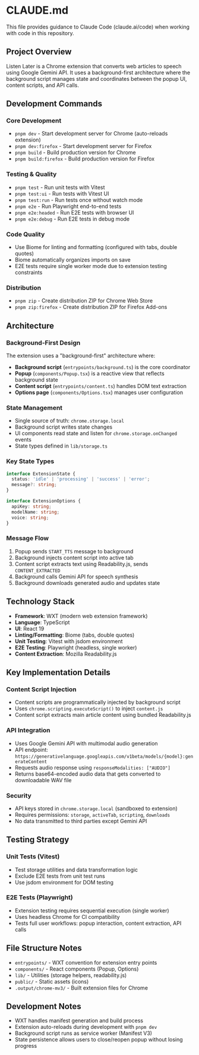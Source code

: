 # CLAUDE.md

This file provides guidance to Claude Code (claude.ai/code) when working with code in this repository.

## Project Overview

Listen Later is a Chrome extension that converts web articles to speech using Google Gemini API. It uses a background-first architecture where the background script manages state and coordinates between the popup UI, content scripts, and API calls.

## Development Commands

### Core Development
- `pnpm dev` - Start development server for Chrome (auto-reloads extension)
- `pnpm dev:firefox` - Start development server for Firefox
- `pnpm build` - Build production version for Chrome
- `pnpm build:firefox` - Build production version for Firefox

### Testing & Quality
- `pnpm test` - Run unit tests with Vitest
- `pnpm test:ui` - Run tests with Vitest UI
- `pnpm test:run` - Run tests once without watch mode
- `pnpm e2e` - Run Playwright end-to-end tests
- `pnpm e2e:headed` - Run E2E tests with browser UI
- `pnpm e2e:debug` - Run E2E tests in debug mode

### Code Quality
- Use Biome for linting and formatting (configured with tabs, double quotes)
- Biome automatically organizes imports on save
- E2E tests require single worker mode due to extension testing constraints

### Distribution
- `pnpm zip` - Create distribution ZIP for Chrome Web Store
- `pnpm zip:firefox` - Create distribution ZIP for Firefox Add-ons

## Architecture

### Background-First Design
The extension uses a "background-first" architecture where:
- **Background script** (`entrypoints/background.ts`) is the core coordinator
- **Popup** (`components/Popup.tsx`) is a reactive view that reflects background state
- **Content script** (`entrypoints/content.ts`) handles DOM text extraction
- **Options page** (`components/Options.tsx`) manages user configuration

### State Management
- Single source of truth: `chrome.storage.local`
- Background script writes state changes
- UI components read state and listen for `chrome.storage.onChanged` events
- State types defined in `lib/storage.ts`

### Key State Types
```typescript
interface ExtensionState {
  status: 'idle' | 'processing' | 'success' | 'error';
  message?: string;
}

interface ExtensionOptions {
  apiKey: string;
  modelName: string;
  voice: string;
}
```

### Message Flow
1. Popup sends `START_TTS` message to background
2. Background injects content script into active tab
3. Content script extracts text using Readability.js, sends `CONTENT_EXTRACTED`
4. Background calls Gemini API for speech synthesis
5. Background downloads generated audio and updates state

## Technology Stack

- **Framework**: WXT (modern web extension framework)
- **Language**: TypeScript
- **UI**: React 19
- **Linting/Formatting**: Biome (tabs, double quotes)
- **Unit Testing**: Vitest with jsdom environment
- **E2E Testing**: Playwright (headless, single worker)
- **Content Extraction**: Mozilla Readability.js

## Key Implementation Details

### Content Script Injection
- Content scripts are programmatically injected by background script
- Uses `chrome.scripting.executeScript()` to inject `content.js`
- Content script extracts main article content using bundled Readability.js

### API Integration
- Uses Google Gemini API with multimodal audio generation
- API endpoint: `https://generativelanguage.googleapis.com/v1beta/models/{model}:generateContent`
- Requests audio response using `responseModalities: ["AUDIO"]`
- Returns base64-encoded audio data that gets converted to downloadable WAV file

### Security
- API keys stored in `chrome.storage.local` (sandboxed to extension)
- Requires permissions: `storage`, `activeTab`, `scripting`, `downloads`
- No data transmitted to third parties except Gemini API

## Testing Strategy

### Unit Tests (Vitest)
- Test storage utilities and data transformation logic
- Exclude E2E tests from unit test runs
- Use jsdom environment for DOM testing

### E2E Tests (Playwright)
- Extension testing requires sequential execution (single worker)
- Uses headless Chrome for CI compatibility
- Tests full user workflows: popup interaction, content extraction, API calls

## File Structure Notes

- `entrypoints/` - WXT convention for extension entry points
- `components/` - React components (Popup, Options)
- `lib/` - Utilities (storage helpers, readability.js)
- `public/` - Static assets (icons)
- `.output/chrome-mv3/` - Built extension files for Chrome

## Development Notes

- WXT handles manifest generation and build process
- Extension auto-reloads during development with `pnpm dev`
- Background script runs as service worker (Manifest V3)
- State persistence allows users to close/reopen popup without losing progress